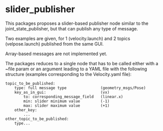 # slider_publisher

This packages proposes a slider-based publisher node similar to the joint_state_publisher, but that can publish any type of message.

Two examples are given, for 1 (velocity.launch) and 2 topics (velpose.launch) published from the same GUI.

Array-based messages are not implemented yet.

The packages reduces to a single node that has to be called either with a ~file param or an argument leading to a YAML file with the following structure (examples corresponding to the Velocity.yaml file):

    topic_to_be_published:  
        type: full message type               (geometry_msgs/Pose)  
        key_as_in_gui:                        (vx)  
            to: corresponding_message_field   (linear.x)  
            min: slider minimum value         (-1)  
            max: slider maximum value         (+1)  
        other_key:  
            ...
    other_topic_to_be_published:  
        type...
